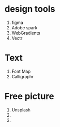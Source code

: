 # design tools
1. figma
2. Adobe spark
3. WebGradients
4. Vectr

# Text
1. Font Map
2. Calligraphr

# Free picture
1. Unsplash
2. 
3. 




